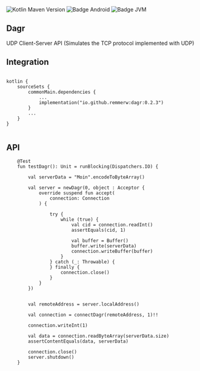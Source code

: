 <div>
    <div>
        <img src="https://img.shields.io/maven-central/v/io.github.remmerw/asen" alt="Kotlin Maven Version" />
        <img src="https://img.shields.io/badge/Platform-Android-brightgreen.svg?logo=android" alt="Badge Android" />
        <img src="https://img.shields.io/badge/Platform-JVM-8A2BE2.svg?logo=openjdk" alt="Badge JVM" />
    </div>
</div>

## Dagr
UDP Client-Server API (Simulates the TCP protocol implemented with UDP)



## Integration

```
    
kotlin {
    sourceSets {
        commonMain.dependencies {
            ...
            implementation("io.github.remmerw:dagr:0.2.3")
        }
        ...
    }
}
    
```

## API

```
    @Test
    fun testDagr(): Unit = runBlocking(Dispatchers.IO) {

        val serverData = "Moin".encodeToByteArray()

        val server = newDagr(0, object : Acceptor {
            override suspend fun accept(
                connection: Connection
            ) {

                try {
                    while (true) {
                        val cid = connection.readInt()
                        assertEquals(cid, 1)

                        val buffer = Buffer()
                        buffer.write(serverData)
                        connection.writeBuffer(buffer)
                    }
                } catch (_: Throwable) {
                } finally {
                    connection.close()
                }
            }
        })
        
        
        val remoteAddress = server.localAddress()

        val connection = connectDagr(remoteAddress, 1)!!

        connection.writeInt(1)

        val data = connection.readByteArray(serverData.size)
        assertContentEquals(data, serverData)

        connection.close()
        server.shutdown()
    }
```




